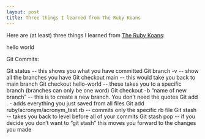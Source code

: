 ```yaml
---
layout: post
title: Three things I learned from The Ruby Koans
---
```


Here are (at least) three things I learned from [The Ruby Koans](http://rubykoans.com/):

hello world




Git Commits:

Git status          --  this shows you what you have committed 
Git branch -v    -- show all the branches you have
Git checkout main  -- this would take you back to main branch
Git checkout hello-world  -- these takes you to a specific branch (branches can only be one word)
Git checkout -b “name of new branch”   -- this is to create a new branch. You don’t need the quotes
Git add .   -   adds everything you just saved from all files
Git add ruby/acronym/acronym_test.rb  -- commits only the specific rb file
Git stash    -- takes you back to level before all of your commits
Git stash pop    -- if you decide you don’t want to “git stash” this moves you forward to the changes you made
